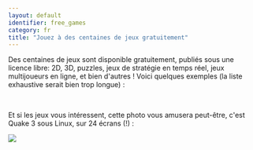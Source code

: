 ```yaml
---
layout: default
identifier: free_games
category: fr
title: "Jouez à des centaines de jeux gratuitement"
---
```


Des centaines de jeux sont disponible gratuitement, publiés sous une licence libre: 2D, 3D, puzzles, jeux de stratégie en temps réel, jeux multijoueurs en ligne, et bien d'autres 
! Voici quelques exemples (la liste exhaustive serait bien trop longue) :

<div id="items">



<br class="clearboth" />


Et si les jeux vous intéressent, cette photo vous amusera peut-être, c'est Quake 3 sous Linux, sur 24 écrans (!) :

<a href="/img/quake_24_screens.jpg"><img src="/img/quake_24_screens_thumbnail.jpg" /></a>




